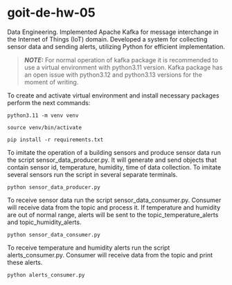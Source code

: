 # goit-de-hw-05
Data Engineering. Implemented Apache Kafka for message interchange in the Internet of Things (IoT) domain. Developed a system for collecting sensor data and sending alerts, utilizing Python for efficient implementation.

> **_NOTE:_**   For normal operation of kafka package it is recommended to use a virtual environment with python3.11 version. Kafka package has an open issue with python3.12 and python3.13 versions for the moment of writing.

To create and activate virtual environment and install necessary packages perform the next commands:

```commandline
python3.11 -m venv venv

source venv/bin/activate

pip install -r requirements.txt
```

To imitate the operation of a building sensors and produce sensor data run the script sensor_data_producer.py. It will generate and send objects that contain sensor id, temperature, humidity, time of data collection.
To imitate several sensors run the script in several separate terminals.

```commandline
python sensor_data_producer.py
```
To receive sensor data run the script sensor_data_consumer.py. Consumer will receive data from the topic and process it. If temperature and humidity are out of normal range, alerts will be sent to the topic_temperature_alerts and topic_humidity_alerts.

```commandline
python sensor_data_consumer.py
```
To receive temperature and humidity alerts run the script alerts_consumer.py. Consumer will receive data from the topic and print these alerts.

```commandline
python alerts_consumer.py
```